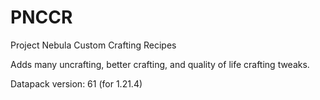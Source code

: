 # PNCCR
Project Nebula Custom Crafting Recipes


Adds many uncrafting, better crafting, and quality of life crafting tweaks. 

Datapack version: 61 (for 1.21.4)
